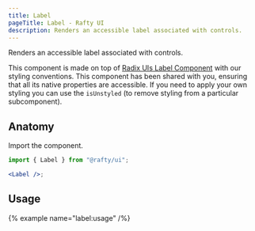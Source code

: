 ```yaml
---
title: Label
pageTitle: Label - Rafty UI
description: Renders an accessible label associated with controls.
---
```


Renders an accessible label associated with controls.

This component is made on top of [Radix UIs Label Component](https://www.radix-ui.com/primitives/docs/components/label) with our styling conventions. This component has been shared with you, ensuring that all its native properties are accessible. If you need to apply your own styling you can use the `isUnstyled` (to remove styling from a particular subcomponent).

## Anatomy

Import the component.

```jsx
import { Label } from "@rafty/ui";

<Label />;
```

## Usage

{% example name="label:usage" /%}
